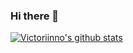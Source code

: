 ### Hi there 👋

[![Victoriinno's github stats](https://github-readme-stats.vercel.app/api?username=victorinno)](https://github.com/anuraghazra/github-readme-stats)

<!--
**victorinno/victorinno** is a ✨ _special_ ✨ repository because its `README.md` (this file) appears on your GitHub profile.



Here are some ideas to get you started:

- 🔭 I’m currently working on ...
- 🌱 I’m currently learning ...
- 👯 I’m looking to collaborate on ...
- 🤔 I’m looking for help with ...
- 💬 Ask me about ...
- 📫 How to reach me: ...
- 😄 Pronouns: ...
- ⚡ Fun fact: ...
-->

